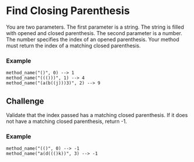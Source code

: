 # Find Closing Parenthesis
You are two parameters. The first parameter is a string. The string is filled with opened and closed parenthesis. The second parameter is a number. The number specifies the index of an opened parenthesis. Your method must return the index of a matching closed parenthesis.
### Example
```
method_name("()", 0) --> 1
method_name("((()))", 1) --> 4
method_name("(a(b((j)))3)", 2) --> 9
```

## Challenge
Validate that the index passed has a matching closed parenthesis. If it does not have a matching closed parenthesis, return -1.
### Example
```
method_name("(()", 0) --> -1
method_name("a(d((()k))", 3) --> -1
```
